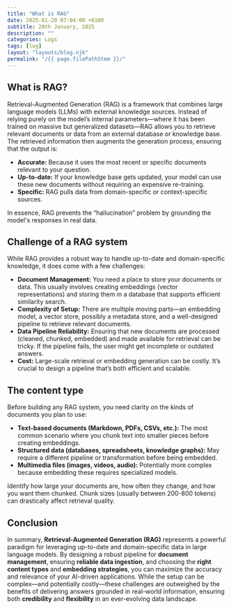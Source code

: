 ```yaml
---
title: "What is RAG"
date: 2025-01-20 07:04:00 +0100
subtitle: 20th January, 2025
description: ""
categories: Logs
tags: [log]
layout: "layouts/blog.njk"
permalink: "/{{ page.filePathStem }}/"
---
```




## What is RAG?

Retrieval-Augmented Generation (RAG) is a framework that combines large language models (LLMs) with external knowledge sources. Instead of relying purely on the model’s internal parameters—where it has been trained on massive but generalized datasets—RAG allows you to retrieve relevant documents or data from an external database or knowledge base. The retrieved information then augments the generation process, ensuring that the output is:

- **Accurate:** Because it uses the most recent or specific documents relevant to your question.
- **Up-to-date:** If your knowledge base gets updated, your model can use these new documents without requiring an expensive re-training.
- **Specific:** RAG pulls data from domain-specific or context-specific sources.

In essence, RAG prevents the “hallucination” problem by grounding the model's responses in real data.



## Challenge of a RAG system

While RAG provides a robust way to handle up-to-date and domain-specific knowledge, it does come with a few challenges:

- **Document Management:** You need a place to store your documents or data. This usually involves creating embeddings (vector representations) and storing them in a database that supports efficient similarity search.
- **Complexity of Setup:** There are multiple moving parts—an embedding model, a vector store, possibly a metadata store, and a well-designed pipeline to retrieve relevant documents.
- **Data Pipeline Reliability:** Ensuring that new documents are processed (cleaned, chunked, embedded) and made available for retrieval can be tricky. If the pipeline fails, the user might get incomplete or outdated answers.
- **Cost:** Large-scale retrieval or embedding generation can be costly. It’s crucial to design a pipeline that’s both efficient and scalable.



## The content type

Before building any RAG system, you need clarity on the kinds of documents you plan to use:

- **Text-based documents (Markdown, PDFs, CSVs, etc.):** The most common scenario where you chunk text into smaller pieces before creating embeddings.
- **Structured data (databases, spreadsheets, knowledge graphs):** May require a different pipeline or transformation before being embedded.
- **Multimedia files (images, videos, audio):** Potentially more complex because embedding these requires specialized models.

Identify how large your documents are, how often they change, and how you want them chunked. Chunk sizes (usually between 200-800 tokens) can drastically affect retrieval quality.





## Conclusion

In summary, **Retrieval-Augmented Generation (RAG)** represents a powerful paradigm for leveraging up-to-date and domain-specific data in large language models. By designing a robust pipeline for **document management**, ensuring **reliable data ingestion**, and choosing the **right content types** and **embedding strategies**, you can maximize the accuracy and relevance of your AI-driven applications. While the setup can be complex—and potentially costly—these challenges are outweighed by the benefits of delivering answers grounded in real-world information, ensuring both **credibility** and **flexibility** in an ever-evolving data landscape.
